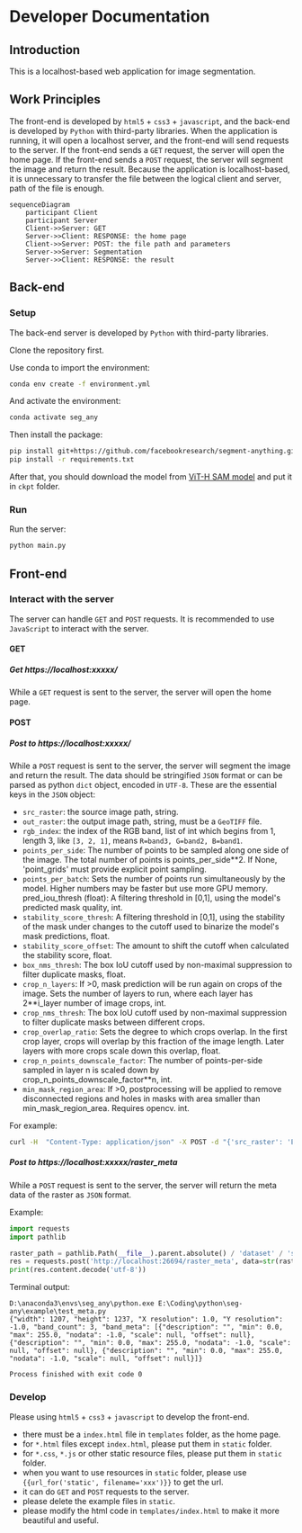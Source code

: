 # Developer Documentation
## Introduction
This is a localhost-based web application for image segmentation.

## Work Principles
The front-end is developed by `html5` + `css3` + `javascript`, and the back-end is developed by `Python` with third-party libraries.
When the application is running, it will open a localhost server, and the front-end will send requests to the server.
If the front-end sends a `GET` request, the server will open the home page.
If the front-end sends a `POST` request, the server will segment the image and return the result.
Because the application is localhost-based, it is unnecessary to transfer the file between the logical client and server,
path of the file is enough.

```mermaid
sequenceDiagram
    participant Client
    participant Server
    Client->>Server: GET
    Server->>Client: RESPONSE: the home page
    Client->>Server: POST: the file path and parameters
    Server->>Server: Segmentation
    Server->>Client: RESPONSE: the result
```

## Back-end
### Setup
The back-end server is developed by `Python` with third-party libraries.

Clone the repository first.

Use conda to import the environment:
```bash
conda env create -f environment.yml
```
And activate the environment:
```bash
conda activate seg_any
```
Then install the package:
```bash
pip install git+https://github.com/facebookresearch/segment-anything.git
pip install -r requirements.txt
```

After that, you should download the model from [ViT-H SAM model](https://dl.fbaipublicfiles.com/segment_anything/sam_vit_h_4b8939.pth)
and put it in `ckpt` folder.

### Run
Run the server:
```bash
python main.py
```

## Front-end

### Interact with the server
The server can handle `GET` and `POST` requests.
It is recommended to use `JavaScript` to interact with the server.

#### GET
##### Get https://localhost:xxxxx/
While a `GET` request is sent to the server, the server will open the home page.

#### POST

##### Post to https://localhost:xxxxx/
While a `POST` request is sent to the server, the server will segment the image and return the result.
The data should be stringified `JSON` format or can be parsed as python `dict` object, encoded in `UTF-8`.
These are the essential keys in the `JSON` object:
- `src_raster`: the source image path, string.
- `out_raster`: the output image path, string, must be a `GeoTIFF` file.
- `rgb_index`: the index of the RGB band, list of int which begins from 1, length 3, like `[3, 2, 1]`, means `R=band3, G=band2, B=band1`.
- `points_per_side`: The number of points to be sampled along one side of the image. The total number of points is points_per_side**2. If None, 'point_grids' must provide explicit point sampling.
- `points_per_batch`: Sets the number of points run simultaneously
            by the model. Higher numbers may be faster but use more GPU memory.
          pred_iou_thresh (float): A filtering threshold in [0,1], using the
            model's predicted mask quality, int.
- `stability_score_thresh`: A filtering threshold in [0,1], using
            the stability of the mask under changes to the cutoff used to binarize
            the model's mask predictions, float.
- `stability_score_offset`: The amount to shift the cutoff when
            calculated the stability score, float.
- `box_nms_thresh`: The box IoU cutoff used by non-maximal
            suppression to filter duplicate masks, float.
- `crop_n_layers`: If >0, mask prediction will be run again on
            crops of the image. Sets the number of layers to run, where each
            layer has 2**i_layer number of image crops, int.
- `crop_nms_thresh`: The box IoU cutoff used by non-maximal
            suppression to filter duplicate masks between different crops.
- `crop_overlap_ratio`: Sets the degree to which crops overlap.
            In the first crop layer, crops will overlap by this fraction of
            the image length. Later layers with more crops scale down this overlap, float.
- `crop_n_points_downscale_factor`: The number of points-per-side
            sampled in layer n is scaled down by crop_n_points_downscale_factor**n, int.
- `min_mask_region_area`: If >0, postprocessing will be applied
            to remove disconnected regions and holes in masks with area smaller
            than min_mask_region_area. Requires opencv. int.

For example:
```bash
curl -H  "Content-Type: application/json" -X POST -d "{'src_raster': 'E:/Coding/python/seg-any/example/dataset/src/hunnu_1m.tif', 'out_raster': 'E:/Coding/python/seg-any/example/dataset/export/hunnu_1x1m.tif', 'rgb_index': [3, 2, 1], 'points_per_side': 64, 'points_per_batch': 64, 'pred_iou_thresh': 0.88, 'stability_score_thresh': 0.95, 'stability_score_offset': 1.0, 'box_nms_thresh': 0.7, 'crop_n_layers': 0, 'crop_nms_thresh': 0.7, 'crop_overlap_ratio': 512 / 1500, 'crop_n_points_downscale_factor': 1, 'min_mask_region_area': 100}" "http://localhost:64194/"
```

##### Post to https://localhost:xxxxx/raster_meta
While a `POST` request is sent to the server, the server will return the meta data of the raster as `JSON` format.

Example:
```python
import requests
import pathlib

raster_path = pathlib.Path(__file__).parent.absolute() / 'dataset' / 'src' / 'hunnu.tif'
res = requests.post('http://localhost:26694/raster_meta', data=str(raster_path.absolute()))
print(res.content.decode('utf-8'))
```
Terminal output:
```plaintext
D:\anaconda3\envs\seg_any\python.exe E:\Coding\python\seg-any\example\test_meta.py 
{"width": 1207, "height": 1237, "X resolution": 1.0, "Y resolution": -1.0, "band_count": 3, "band_meta": [{"description": "", "min": 0.0, "max": 255.0, "nodata": -1.0, "scale": null, "offset": null}, {"description": "", "min": 0.0, "max": 255.0, "nodata": -1.0, "scale": null, "offset": null}, {"description": "", "min": 0.0, "max": 255.0, "nodata": -1.0, "scale": null, "offset": null}]}

Process finished with exit code 0
```

### Develop
Please using `html5` + `css3` + `javascript` to develop the front-end.
- there must be a `index.html` file in `templates` folder, as the home page.
- for `*.html` files except `index.html`, please put them in `static` folder.
- for `*.css`, `*.js` or other static resource files, please put them in `static` folder.
- when you want to use resources in `static` folder, please use `{{url_for('static', filename='xxx')}}` to get the url.
- it can do `GET` and `POST` requests to the server.
- please delete the example files in `static`.
- please modify the html code in `templates/index.html` to make it more beautiful and useful.